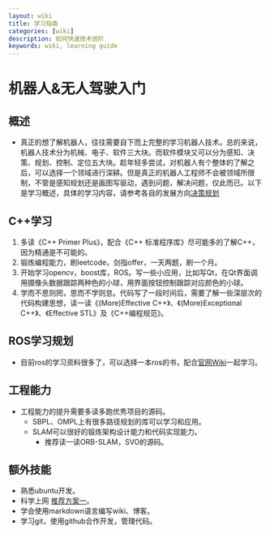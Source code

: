 ```yaml
---
layout: wiki
title: 学习指南
categories: [wiki]
description: 如何快速技术进阶
keywords: wiki, learning guide
---
```


# 机器人&无人驾驶入门
## 概述
- 真正的想了解机器人，往往需要自下而上完整的学习机器人技术。总的来说，机器人技术分为机械、电子、软件三大块。而软件模块又可以分为感知、决策、规划、控制、定位五大块。趁年轻多尝试，对机器人有个整体的了解之后，可以选择一个领域进行深耕。但是真正的机器人工程师不会被领域所限制，不管是感知规划还是画图写驱动，遇到问题，解决问题，仅此而已。以下是学习概述，具体的学习内容，请参考各自的发展方向[决策规划]()

## C++学习
1. 多读《C++ Primer Plus》，配合《C++ 标准程序库》尽可能多的了解C++，因为精通是不可能的。
2. 锻炼编程能力，刷leetcode，剑指offer，一天两题，刷一个月。
3. 开始学习opencv，boost库，ROS。写一些小应用，比如写Qt，在Qt界面调用摄像头数据跟踪两种色的小球，用界面按钮控制跟踪对应颜色的小球。
4. 学而不思则罔，思而不学则怠。代码写了一段时间后，需要了解一些深层次的代码构建思想，读一读《(More)Effective C++》、《(More)Exceptional C++》、《Effective STL》及《C++编程规范》。

## ROS学习规划
- 目前ros的学习资料很多了，可以选择一本ros的书，配合[官网Wiki](http://wiki.ros.org)一起学习。

## 工程能力
- 工程能力的提升需要多读多跑优秀项目的源码。
  - SBPL、OMPL上有很多路径规划的库可以学习和应用。
  - SLAM可以很好的锻炼架构设计能力和代码实现能力。
    - 推荐读一读ORB-SLAM，SVO的源码。

## 额外技能
- 熟悉ubuntu开发。
- 科学上网 [推荐方案一]()。
- 学会使用markdown语言编写wiki、博客。
- 学习git，使用github合作开发，管理代码。
